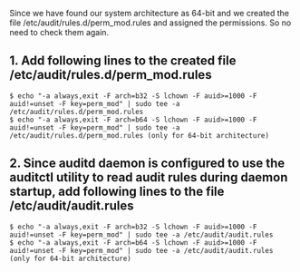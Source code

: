 Since we have found our system architecture as 64-bit and we created the file /etc/audit/rules.d/perm_mod.rules and assigned the permissions. So no need to check them again.

## 1. Add following lines to the created file /etc/audit/rules.d/perm_mod.rules
    $ echo "-a always,exit -F arch=b32 -S lchown -F auid>=1000 -F auid!=unset -F key=perm_mod" | sudo tee -a /etc/audit/rules.d/perm_mod.rules
    $ echo "-a always,exit -F arch=b64 -S lchown -F auid>=1000 -F auid!=unset -F key=perm_mod" | sudo tee -a /etc/audit/rules.d/perm_mod.rules (only for 64-bit architecture)

## 2. Since auditd daemon is configured to use the auditctl utility to read audit rules during daemon startup, add following lines to the file /etc/audit/audit.rules
    $ echo "-a always,exit -F arch=b32 -S lchown -F auid>=1000 -F auid!=unset -F key=perm_mod" | sudo tee -a /etc/audit/audit.rules
    $ echo "-a always,exit -F arch=b64 -S lchown -F auid>=1000 -F auid!=unset -F key=perm_mod" | sudo tee -a /etc/audit/audit.rules (only for 64-bit architecture)
    
